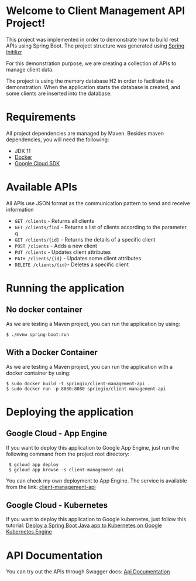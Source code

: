 
# Welcome to Client Management API Project!

This project was implemented in order to demonstrate how to build rest APIs using Spring Boot.  The project structure was generated using [Spring Initilizr](https://start.spring.io/)

For this demonstration purpose, we are creating a collection of APIs to manage client data. 

The project is using the memory database H2 in order to facilitate the demonstration. When the application starts the database is created, and some clients are inserted into the database.

# Requirements
All project dependencies are managed by Maven. Besides maven dependencies, you will need the following:

 - JDK 11
 - [Docker](https://docs.docker.com/engine/install/ubuntu/)
 - [Google Cloud SDK](https://cloud.google.com/sdk/docs/install)

# Available APIs
All APIs use JSON format as the communication pattern to send and receive information

 - `GET /clients` - Returns all clients
 - `GET /clients/find` - Returns a list of clients according to the parameter q
 - `GET /clients/{id}` - Returns the details of a specific client
 - `POST /clients` - Adds a new client
 - `PUT /clients` - Updates client attributes 
 - `PATH /clients/{id}` - Updates some client attributes 
 - `DELETE /clients/{id}`- Deletes a specific client
 
# Running the application

## No docker container
As we are testing a Maven project, you can run the application by using:

    $ ./mvnw spring-boot:run

## With a Docker Container
As we are testing a Maven project, you can run the application with a docker container by using:

    $ sudo docker build -t springio/client-management-api .
    $ sudo docker run -p 8080:8080 springio/client-management-api

# Deploying the application

## Google Cloud - App Engine
If you want to deploy this application to Google App Engine, just run the following command from the project root directory:

     $ gcloud app deploy
     $ gcloud app browse -s client-management-api

You can check my own deployment to App Engine. The service is available from the link:
[client-management-api](https://client-management-api-dot-aaperei.rj.r.appspot.com/clients)

## Google Cloud - Kubernetes
If you want to deploy this application to Google kubernetes, just follow this tutorial:
[Deploy a Spring Boot Java app to Kubernetes on Google Kubernetes Engine](https://developers.google.com/codelabs/cloud-springboot-kubernetes?continue=https%3A%2F%2Fdevelopers.google.com%2Flearn%2Fpathways%2Fjava-cloud-fundamentals%23codelab-https%3A%2F%2Fdevelopers.google.com%2Fcodelabs%2Fcloud-springboot-kubernetes#5)

# API Documentation
You can try out the APIs through Swagger docs: [Api Documentation](https://client-management-api-dot-aaperei.rj.r.appspot.com/swagger-ui.html#/client-controller/getAllClientsUsingGET)